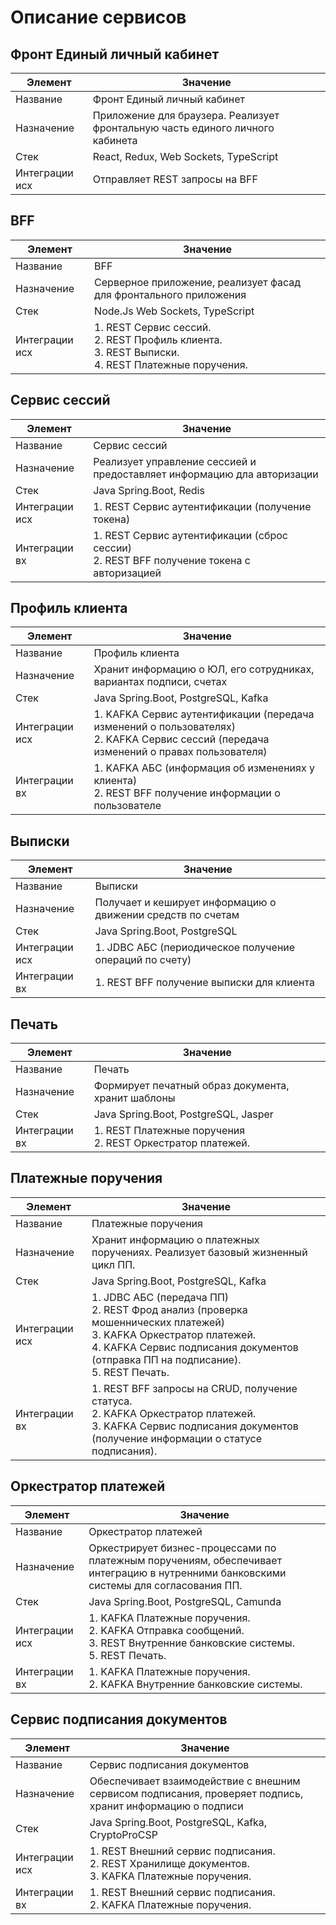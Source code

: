 # Описание сервисов

##  Фронт Единый личный кабинет
| Элемент        | Значение                                                                      |
|----------------|-------------------------------------------------------------------------------|
| Название       | Фронт Единый личный кабинет                                                   |
| Назначение     | Приложение для браузера. Реализует фронтальную часть единого личного кабинета |
| Стек           | React, Redux, Web Sockets, TypeScript                                         |
| Интеграции исх | Отправляет REST запросы на BFF                                                |

##  BFF
| Элемент        | Значение                                                                                                  |
|----------------|-----------------------------------------------------------------------------------------------------------|
| Название       | BFF                                                                                                       |
| Назначение     | Серверное приложение, реализует фасад для фронтального приложения                                         |
| Стек           | Node.Js Web Sockets, TypeScript                                                                           |
| Интеграции исх | 1. REST Сервис сессий.<br/>2. REST Профиль клиента.<br/>3. REST Выписки.<br/>4. REST Платежные поручения. |

##  Сервис сессий
| Элемент        | Значение                                                                                     |
|----------------|----------------------------------------------------------------------------------------------|
| Название       | Сервис сессий                                                                                |
| Назначение     | Реализует управление сессией и предоставляет информацию дла авторизации                      |
| Стек           | Java Spring.Boot, Redis                                                                      |
| Интеграции исх | 1. REST Сервис аутентификации (получение токена)                                             |
| Интеграции вх  | 1. REST Сервис аутентификации (сброс сессии)<br/>2. REST BFF получение токена с авторизацией |

##  Профиль клиента
| Элемент        | Значение                                                                                                                                   |
|----------------|--------------------------------------------------------------------------------------------------------------------------------------------|
| Название       | Профиль клиента                                                                                                                            |
| Назначение     | Хранит информацию о ЮЛ, его сотрудниках, вариантах подписи, счетах                                                                         |
| Стек           | Java Spring.Boot, PostgreSQL, Kafka                                                                                                        |
| Интеграции исх | 1. KAFKA Сервис аутентификации (передача изменений о пользователях)<br/> 2. KAFKA Сервис сессий (передача изменений о правах пользователя) |
| Интеграции вх  | 1. KAFKA АБС (информация об изменениях у клиента)<br/>2. REST BFF получение информации о пользователе                                      |

##  Выписки
| Элемент        | Значение                                                    |
|----------------|-------------------------------------------------------------|
| Название       | Выписки                                                     |
| Назначение     | Получает и кеширует информацию о движении средств по счетам |
| Стек           | Java Spring.Boot, PostgreSQL                                |
| Интеграции исх | 1. JDBC АБС (периодическое получение операций по счету)     |
| Интеграции вх  | 1. REST BFF получение выписки для клиента                   |

##  Печать
| Элемент        | Значение                                                      |
|----------------|---------------------------------------------------------------|
| Название       | Печать                                                        |
| Назначение     | Формирует печатный образ документа, хранит шаблоны            |
| Стек           | Java Spring.Boot, PostgreSQL, Jasper                          |
| Интеграции вх  | 1. REST Платежные поручения<br/>2. REST Оркестратор платежей. |

##  Платежные поручения
| Элемент        | Значение                                                                                                                                                                                                          |
|----------------|-------------------------------------------------------------------------------------------------------------------------------------------------------------------------------------------------------------------|
| Название       | Платежные поручения                                                                                                                                                                                               |
| Назначение     | Хранит информацию о платежных поручениях. Реализует базовый жизненный цикл ПП.                                                                                                                                    |
| Стек           | Java Spring.Boot, PostgreSQL, Kafka                                                                                                                                                                               |
| Интеграции исх | 1. JDBC АБС (передача ПП)<br/>2. REST Фрод анализ (проверка мошеннических платежей)<br/>3. KAFKA Оркестратор платежей.<br/>4. KAFKA Сервис подписания документов (отправка ПП на подписание).<br/>5. REST Печать. |
| Интеграции вх  | 1. REST BFF запросы на CRUD, получение статуса.<br/>2. KAFKA Оркестратор платежей.<br/>3. KAFKA Сервис подписания документов (получение информации о статусе подписания).                                         |

##  Оркестратор платежей
| Элемент        | Значение                                                                                                                              |
|----------------|---------------------------------------------------------------------------------------------------------------------------------------|
| Название       | Оркестратор платежей                                                                                                                  |
| Назначение     | Оркестрирует бизнес-процессами по платежным поручениям, обеспечивает интеграцию в нутренними банковскими системы для согласования ПП. |
| Стек           | Java Spring.Boot, PostgreSQL, Camunda                                                                                                 |
| Интеграции исх | 1. KAFKA Платежные поручения.<br/>2. KAFKA Отправка сообщений.<br/>3. REST Внутренние банковские системы.<br/>5. REST Печать.         |
| Интеграции вх  | 1. KAFKA Платежные поручения.<br/>2. KAFKA Внутренние банковские системы.                                                             |

##  Сервис подписания документов
| Элемент        | Значение                                                                                                  |
|----------------|-----------------------------------------------------------------------------------------------------------|
| Название       | Сервис подписания документов                                                                              |
| Назначение     | Обеспечивает взаимодействие с внешним сервисом подписания, проверяет подпись, хранит информацию о подписи |
| Стек           | Java Spring.Boot, PostgreSQL, Kafka, CryptoProCSP                                                         |
| Интеграции исх | 1. REST Внешний сервис подписания.<br/>2. REST Хранилище документов.<br/>3. KAFKA Платежные поручения.    |
| Интеграции вх  | 1. REST Внешний сервис подписания.<br/>2. KAFKA Платежные поручения.                                      |